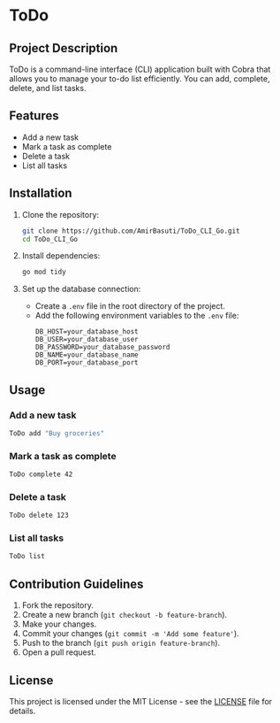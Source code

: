 # ToDo

## Project Description

ToDo is a command-line interface (CLI) application built with Cobra that allows you to manage your to-do list efficiently. You can add, complete, delete, and list tasks.

## Features

- Add a new task
- Mark a task as complete
- Delete a task
- List all tasks

## Installation

1. Clone the repository:
   ```sh
   git clone https://github.com/AmirBasuti/ToDo_CLI_Go.git
   cd ToDo_CLI_Go
   ```

2. Install dependencies:
   ```sh
   go mod tidy
   ```

3. Set up the database connection:
   - Create a `.env` file in the root directory of the project.
   - Add the following environment variables to the `.env` file:
     ```env
     DB_HOST=your_database_host
     DB_USER=your_database_user
     DB_PASSWORD=your_database_password
     DB_NAME=your_database_name
     DB_PORT=your_database_port
     ```

## Usage

### Add a new task

```sh
ToDo add "Buy groceries"
```

### Mark a task as complete

```sh
ToDo complete 42
```

### Delete a task

```sh
ToDo delete 123
```

### List all tasks

```sh
ToDo list
```

## Contribution Guidelines

1. Fork the repository.
2. Create a new branch (`git checkout -b feature-branch`).
3. Make your changes.
4. Commit your changes (`git commit -m 'Add some feature'`).
5. Push to the branch (`git push origin feature-branch`).
6. Open a pull request.

## License

This project is licensed under the MIT License - see the [LICENSE](LICENSE) file for details.
